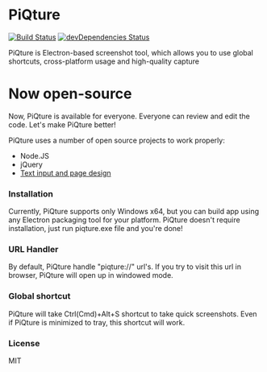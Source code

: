 # PiQture 
[![Build Status](https://travis-ci.org/ivan770/PiQture.svg?branch=master)](https://travis-ci.org/ivan770/PiQture) [![devDependencies Status](https://david-dm.org/ivan770/PiQture/dev-status.svg)](https://david-dm.org/ivan770/PiQture?type=dev)

PiQture is Electron-based screenshot tool, which allows you to use global shortcuts, cross-platform usage and high-quality capture

# Now open-source

Now, PiQture is available for everyone. Everyone can review and edit the code. Let's make PiQture better!

PiQture uses a number of open source projects to work properly:

* Node.JS
* jQuery
* [Text input and page design](https://codepen.io/PRtheRose/pen/BNgEJo)

### Installation

Currently, PiQture supports only Windows x64, but you can build app using any Electron packaging tool for your platform.
PiQture doesn't require installation, just run piqture.exe file and you're done!

### URL Handler

By default, PiQture handle "piqture://" url's. If you try to visit this url in browser, PiQture will open up in windowed mode.

### Global shortcut

PiQture will take Ctrl(Cmd)+Alt+S shortcut to take quick screenshots. Even if PiQture is minimized to tray, this shortcut will work.

### License

MIT
